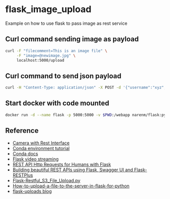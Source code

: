 # flask_image_upload

Example on how to use flask to pass image as rest service

## Curl command sending image as payload

```sh
curl -F "filecomment=This is an image file" \
     -F "image=@newimage.jpg" \
     localhost:5000/upload
```

## Curl command to send json payload

```sh
curl -H "Content-Type: application/json" -X POST -d '{"username":"xyz","password":"xyz"}' http://localhost:5000/post
```

## Start docker with code mounted

```sh
docker run -d --name flask -p 5000:5000 -v $PWD:/webapp narenm/flask:py3
```

## Reference

- [Camera with Rest Interface](http://blog.cudmore.io/post/2015/12/06/camera-with-a-rest-interface/)
- [Conda environment tutorial](http://www.naren.me/2017-02-28-Using-Anaconda-for-creating-virtual-environment/)
- [Conda docs](https://conda.io/docs/using/envs.html)
- [Flask video streaming](https://github.com/miguelgrinberg/flask-video-streaming)
- [REST API Http Requests for Humans with Flask](http://www.bogotobogo.com/python/python-REST-API-Http-Requests-for-Humans-with-Flask.php)
- [Building beautiful REST APIs using Flask, Swagger UI and Flask-RESTPlus](http://michal.karzynski.pl/blog/2016/06/19/building-beautiful-restful-apis-using-flask-swagger-ui-flask-restplus/)
- [Flask-Restful_S3_File_Upload.py](https://gist.github.com/RishabhVerma/7228939)
- [How-to-upload-a-file-to-the-server-in-flask-for-python](http://code.runnable.com/UiPcaBXaxGNYAAAL/how-to-upload-a-file-to-the-server-in-flask-for-python)
- [flask-uploads blog](http://www.patricksoftwareblog.com/tag/flask-uploads/)